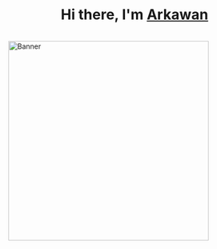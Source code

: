 <h1 align="center">Hi there, I'm <a href="https://www.selfblog.my.id/" target="_blank">Arkawan</a></h1>

<br />

<img align="center" src="https://github.com/ariesawan/pic-citra/blob/main/miku-nf2u.gif" alt="Banner" width="400px">
